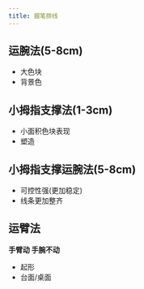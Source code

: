 ```yaml
---
title: 握笔排线
---
```


## 运腕法(5-8cm)

* 大色块
* 背景色

## 小拇指支撑法(1-3cm)

* 小面积色块表现
* 塑造

## 小拇指支撑运腕法(5-8cm)

* 可控性强(更加稳定)
* 线条更加整齐

## 运臂法

**手臂动 手腕不动**

* 起形
* 台面/桌面




